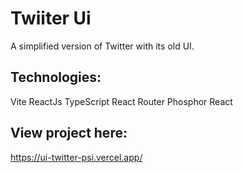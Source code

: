 # Twiiter Ui 

A simplified version of Twitter with its old UI.

## Technologies:

Vite
ReactJs
TypeScript
React Router
Phosphor React



## View project here:

https://ui-twitter-psi.vercel.app/
